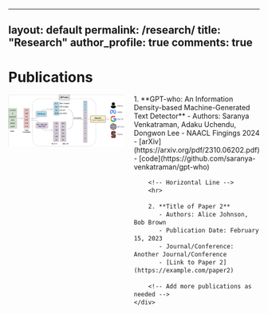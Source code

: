 --------------------
layout: default
permalink: /research/
title: "Research"
author_profile: true
comments: true
--------------------
# Publications 
<div style="display: flex;">
    <!-- Image on Left Half -->
    <div style="flex: 1;">
        <img src="images/pipeline_gptwho.png" alt="Image Description" style="width: 100%;">
    </div>
    <!-- Publications List -->
    <div style="flex: 1; margin-left: 20px;">
        1. **GPT-who: An Information Density-based Machine-Generated Text Detector**
           - Authors: Saranya Venkatraman, Adaku Uchendu, Dongwon Lee
           - NAACL Fingings 2024
           - [arXiv](https://arxiv.org/pdf/2310.06202.pdf)
           - [code](https://github.com/saranya-venkatraman/gpt-who)
        
        <!-- Horizontal Line -->
        <hr>

        2. **Title of Paper 2**
           - Authors: Alice Johnson, Bob Brown
           - Publication Date: February 15, 2023
           - Journal/Conference: Another Journal/Conference
           - [Link to Paper 2](https://example.com/paper2)
        
        <!-- Add more publications as needed -->
    </div>
</div>
